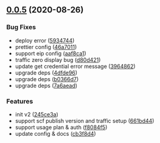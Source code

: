 ## [0.0.5](https://github.com/serverless-components/tencent-flask/compare/v0.0.4...v0.0.5) (2020-08-26)


### Bug Fixes

* deploy error ([5934744](https://github.com/serverless-components/tencent-flask/commit/59347449c62fec0784a06d373a64a9635786108a))
* prettier config ([46a7011](https://github.com/serverless-components/tencent-flask/commit/46a701142c21b7fd5a069599a0c429a3942b1e38))
* support eip config ([aaf8ca1](https://github.com/serverless-components/tencent-flask/commit/aaf8ca1dc166e37f9a635695f0dc2c52ff9f3243))
* traffic zero display bug ([d80d421](https://github.com/serverless-components/tencent-flask/commit/d80d4218bbd51c51cd4a590efc6cffe4fce6f959))
* update get credential error message ([3964862](https://github.com/serverless-components/tencent-flask/commit/396486273ead2dcacec85607418bc4f06db95ea2))
* upgrade deps ([4dfde96](https://github.com/serverless-components/tencent-flask/commit/4dfde9610102d0cd7b081b42b329474df8513378))
* upgrade deps ([b0366d7](https://github.com/serverless-components/tencent-flask/commit/b0366d77d78c754eecf0d06c1ec2d7aa6197ff58))
* upgrade deps ([7a6aead](https://github.com/serverless-components/tencent-flask/commit/7a6aead877bfe58a0168c6ff9628ec250c292cee))


### Features

* init v2 ([245ce3a](https://github.com/serverless-components/tencent-flask/commit/245ce3a09e36e3224ead0381c97ab7d684d67903))
* support scf publish version and traffic setup ([661bd44](https://github.com/serverless-components/tencent-flask/commit/661bd449a7c51801163f537e4ea12837542f119b))
* support usage plan & auth ([f8084f5](https://github.com/serverless-components/tencent-flask/commit/f8084f5fa3d506ddc9f8e37fb8b53a0afd6183ad))
* update config & docs ([cb3f8d4](https://github.com/serverless-components/tencent-flask/commit/cb3f8d4c939041cfcec09a62d371453e5c4ec9f5))
